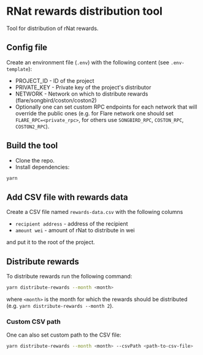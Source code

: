# RNat rewards distribution tool
Tool for distribution of rNat rewards.

##  Config file
Create an environment file (`.env`) with the following content (see `.env-template`):
- PROJECT_ID - ID of the project
- PRIVATE_KEY - Private key of the project's distributor
- NETWORK - Network on which to distribute rewards (flare/songbird/coston/coston2)
- Optionally one can set custom RPC endpoints for each network that will override the public ones (e.g. for Flare network one should set `FLARE_RPC=<private_rpc>`, for others use `SONGBIRD_RPC`, `COSTON_RPC`, `COSTON2_RPC`).

## Build the tool
- Clone the repo.
- Install dependencies:
```bash
yarn
```

## Add CSV file with rewards data
Create a CSV file named `rewards-data.csv` with the following columns
- `recipient address` - address of the recipient
- `amount wei` - amount of rNat to distribute in wei

and put it to the root of the project.


## Distribute rewards
To distribute rewards run the following command:
```bash
yarn distribute-rewards --month <month>
```
where `<month>` is the month for which the rewards should be distributed
(e.g. `yarn distribute-rewards --month 2`).

### Custom CSV path
One can also set custom path to the CSV file:
```bash
yarn distribute-rewards --month <month> --csvPath <path-to-csv-file>
```


